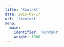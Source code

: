 ```yaml
---
title: 'Kontakt'
date: 2016-09-17
url: '/kontakt'
menu: 
  main:
    identifier: 'kontakt'
    weight: 1000
---
```

